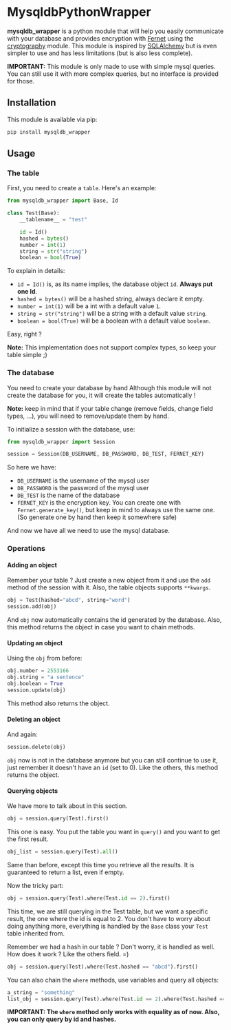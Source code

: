 # MysqldbPythonWrapper

**mysqldb_wrapper** is a python module that will help you easily communicate with your database and provides encryption with [Fernet](https://cryptography.io/en/latest/fernet/) using the [cryptography](https://cryptography.io/en/latest/) module. This module is inspired by [SQLAlchemy](https://www.sqlalchemy.org/) but is even simpler to use and has less limitations (but is also less complete).

**IMPORTANT:** This module is only made to use with simple mysql queries. You can still use it with more complex queries, but no interface is provided for those.

## Installation

This module is available via pip:

```sh
pip install mysqldb_wrapper
```

## Usage

### The table

First, you need to create a `table`. Here's an example:
```python
from mysqldb_wrapper import Base, Id

class Test(Base):
    __tablename__ = "test"

    id = Id()
    hashed = bytes()
    number = int(1)
    string = str("string")
    boolean = bool(True)
```

To explain in details:
- `id = Id()` is, as its name implies, the database object `id`. **Always put one Id**.
- `hashed = bytes()` will be a hashed string, always declare it empty.
- `number = int(1)` will be a int with a default value `1`.
- `string = str("string")` will be a string with a default value `string`.
- `boolean = bool(True)` will be a boolean with a default value `boolean`.

Easy, right ?

**Note:** This implementation does not support complex types, so keep your table simple ;)

### The database

You need to create your database by hand Although this module will not create the database for you, it will create the tables automatically !

**Note:** keep in mind that if your table change (remove fields, change field types, ...), you will need to remove/update them by hand. 

To initialize a session with the database, use:
```python
from mysqldb_wrapper import Session

session = Session(DB_USERNAME, DB_PASSWORD, DB_TEST, FERNET_KEY)
```
So here we have:
- `DB_USERNAME` is the username of the mysql user
- `DB_PASSWORD` is the password of the mysql user
- `DB_TEST` is the name of the database
- `FERNET_KEY` is the encryption key. You can create one with `Fernet.generate_key()`, but keep in mind to always use the same one. (So generate one by hand then keep it somewhere safe)

And now we have all we need to use the mysql database.

### Operations

#### Adding an object

Remember your table ? Just create a new object from it and use the `add` method of the session with it. Also, the table objects supports `**kwargs`.
```python
obj = Test(hashed="abcd", string="word")
session.add(obj)
```
And `obj` now automatically contains the id generated by the database. Also, this method returns the object in case you want to chain methods.

#### Updating an object

Using the `obj` from before:
```python
obj.number = 2553166
obj.string = "a sentence"
obj.boolean = True
session.update(obj)
```
This method also returns the object.

#### Deleting an object

And again:
```python
session.delete(obj)
```
`obj` now is not in the database anymore but you can still continue to use it, just remember it doesn't have an `id` (set to 0). Like the others, this method returns the object.

#### Querying objects

We have more to talk about in this section.

```python
obj = session.query(Test).first()
```
This one is easy. You put the table you want in `query()` and you want to get the first result.

```python
obj_list = session.query(Test).all()
```
Same than before, except this time you retrieve all the results. It is guaranteed to return a list, even if empty.

Now the tricky part:
```python
obj = session.query(Test).where(Test.id == 2).first()
```
This time, we are still querying in the Test table, but we want a specific result, the one where the id is equal to 2. You don't have to worry about doing anything more, everything is handled by the `Base` class your `Test` table inherited from.

Remember we had a hash in our table ? Don't worry, it is handled as well. How does it work ? Like the others field. =)
```python
obj = session.query(Test).where(Test.hashed == "abcd").first()
```

You can also chain the `where` methods, use variables and query all objects:
```python
a_string = "something"
list_obj = session.query(Test).where(Test.id == 2).where(Test.hashed == a_string).all()
```

**IMPORTANT: The `where` method only works with equality as of now. Also, you can only query by id and hashes.**

